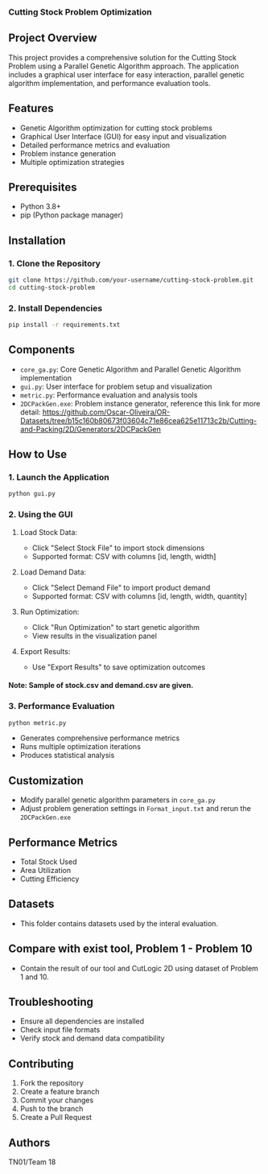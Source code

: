 ### Cutting Stock Problem Optimization

## Project Overview
This project provides a comprehensive solution for the Cutting Stock Problem using a Parallel Genetic Algorithm approach. The application includes a graphical user interface for easy interaction, parallel genetic algorithm implementation, and performance evaluation tools.

## Features
- Genetic Algorithm optimization for cutting stock problems
- Graphical User Interface (GUI) for easy input and visualization
- Detailed performance metrics and evaluation
- Problem instance generation
- Multiple optimization strategies

## Prerequisites
- Python 3.8+
- pip (Python package manager)

## Installation

### 1. Clone the Repository
```bash
git clone https://github.com/your-username/cutting-stock-problem.git
cd cutting-stock-problem
```

### 2. Install Dependencies
```bash
pip install -r requirements.txt
```

## Components
- `core_ga.py`: Core Genetic Algorithm and Parallel Genetic Algorithm implementation
- `gui.py`: User interface for problem setup and visualization
- `metric.py`: Performance evaluation and analysis tools
- `2DCPackGen.exe`: Problem instance generator, reference this link for more detail: https://github.com/Oscar-Oliveira/OR-Datasets/tree/b15c160b80673f03604c71e86cea625e11713c2b/Cutting-and-Packing/2D/Generators/2DCPackGen

## How to Use

### 1. Launch the Application
```bash
python gui.py
```

### 2. Using the GUI
1. Load Stock Data:
   - Click "Select Stock File" to import stock dimensions
   - Supported format: CSV with columns [id, length, width]

2. Load Demand Data:
   - Click "Select Demand File" to import product demand
   - Supported format: CSV with columns [id, length, width, quantity]

3. Run Optimization:
   - Click "Run Optimization" to start genetic algorithm
   - View results in the visualization panel

4. Export Results:
   - Use "Export Results" to save optimization outcomes

#### Note: Sample of stock.csv and demand.csv are given.
### 3. Performance Evaluation
```bash
python metric.py
```
- Generates comprehensive performance metrics
- Runs multiple optimization iterations
- Produces statistical analysis

## Customization
- Modify parallel genetic algorithm parameters in `core_ga.py`
- Adjust problem generation settings in `Format_input.txt` and rerun the `2DCPackGen.exe`

## Performance Metrics
- Total Stock Used
- Area Utilization
- Cutting Efficiency

## Datasets
- This folder contains datasets used by the interal evaluation.

## Compare with exist tool, Problem 1 - Problem 10
- Contain the result of our tool and CutLogic 2D using dataset of Problem 1 and 10.

## Troubleshooting
- Ensure all dependencies are installed
- Check input file formats
- Verify stock and demand data compatibility

## Contributing
1. Fork the repository
2. Create a feature branch
3. Commit your changes
4. Push to the branch
5. Create a Pull Request


## Authors
TN01/Team 18
